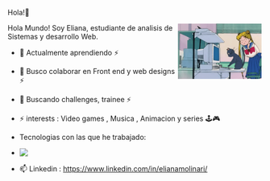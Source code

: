 Hola!👋


      
         
          
             


<img align="right" width="33%" src="https://github.com/Eliana-Molinari/Eliana-Molinari/blob/main/Compu.gif"> 
Hola Mundo! Soy Eliana, estudiante de analisis de Sistemas y desarrollo Web. 
 
- 🌱 Actualmente aprendiendo  ⚡
- 👯 Busco colaborar en Front end y web designs ⚡
- 🤔 Buscando  challenges, trainee  ⚡
- ⚡ interests : Video games , Musica , Animacion y series 🕹️🎮 
- Tecnologias con las que he trabajado:  
- <img align="left" width="33%" src="![image](https://user-images.githubusercontent.com/71948293/162006560-e32fc046-05f3-4fdd-9a00-04c747a1b959.png)
"> 
 
 
    





- 📫 Linkedin : https://www.linkedin.com/in/elianamolinari/
